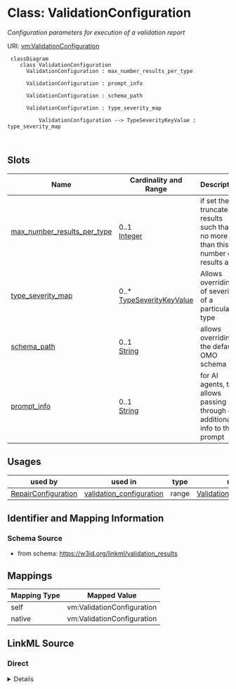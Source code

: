 # Class: ValidationConfiguration


_Configuration parameters for execution of a validation report_





URI: [vm:ValidationConfiguration](https://w3id.org/linkml/validation-model/ValidationConfiguration)




```{mermaid}
 classDiagram
    class ValidationConfiguration
      ValidationConfiguration : max_number_results_per_type
        
      ValidationConfiguration : prompt_info
        
      ValidationConfiguration : schema_path
        
      ValidationConfiguration : type_severity_map
        
          ValidationConfiguration --> TypeSeverityKeyValue : type_severity_map
        
      
```




<!-- no inheritance hierarchy -->


## Slots

| Name | Cardinality and Range | Description | Inheritance |
| ---  | --- | --- | --- |
| [max_number_results_per_type](max_number_results_per_type.md) | 0..1 <br/> [Integer](Integer.md) | if set then truncate results such that no more than this number of results ar... | direct |
| [type_severity_map](type_severity_map.md) | 0..* <br/> [TypeSeverityKeyValue](TypeSeverityKeyValue.md) | Allows overriding of severity of a particular type | direct |
| [schema_path](schema_path.md) | 0..1 <br/> [String](String.md) | allows overriding the default OMO schema | direct |
| [prompt_info](prompt_info.md) | 0..1 <br/> [String](String.md) | for AI agents, this allows passing through of additional info to the prompt | direct |





## Usages

| used by | used in | type | used |
| ---  | --- | --- | --- |
| [RepairConfiguration](RepairConfiguration.md) | [validation_configuration](validation_configuration.md) | range | [ValidationConfiguration](ValidationConfiguration.md) |






## Identifier and Mapping Information







### Schema Source


* from schema: https://w3id.org/linkml/validation_results





## Mappings

| Mapping Type | Mapped Value |
| ---  | ---  |
| self | vm:ValidationConfiguration |
| native | vm:ValidationConfiguration |





## LinkML Source

<!-- TODO: investigate https://stackoverflow.com/questions/37606292/how-to-create-tabbed-code-blocks-in-mkdocs-or-sphinx -->

### Direct

<details>
```yaml
name: ValidationConfiguration
description: Configuration parameters for execution of a validation report
from_schema: https://w3id.org/linkml/validation_results
attributes:
  max_number_results_per_type:
    name: max_number_results_per_type
    description: if set then truncate results such that no more than this number of
      results are reported per type
    from_schema: https://w3id.org/linkml/validation_results
    rank: 1000
    domain_of:
    - ValidationConfiguration
    range: integer
  type_severity_map:
    name: type_severity_map
    description: Allows overriding of severity of a particular type
    from_schema: https://w3id.org/linkml/validation_results
    rank: 1000
    multivalued: true
    domain_of:
    - ValidationConfiguration
    range: TypeSeverityKeyValue
    inlined: true
  schema_path:
    name: schema_path
    description: allows overriding the default OMO schema
    from_schema: https://w3id.org/linkml/validation_results
    rank: 1000
    domain_of:
    - ValidationConfiguration
    range: string
  prompt_info:
    name: prompt_info
    description: for AI agents, this allows passing through of additional info to
      the prompt
    from_schema: https://w3id.org/linkml/validation_results
    rank: 1000
    domain_of:
    - ValidationConfiguration
    range: string

```
</details>

### Induced

<details>
```yaml
name: ValidationConfiguration
description: Configuration parameters for execution of a validation report
from_schema: https://w3id.org/linkml/validation_results
attributes:
  max_number_results_per_type:
    name: max_number_results_per_type
    description: if set then truncate results such that no more than this number of
      results are reported per type
    from_schema: https://w3id.org/linkml/validation_results
    rank: 1000
    alias: max_number_results_per_type
    owner: ValidationConfiguration
    domain_of:
    - ValidationConfiguration
    range: integer
  type_severity_map:
    name: type_severity_map
    description: Allows overriding of severity of a particular type
    from_schema: https://w3id.org/linkml/validation_results
    rank: 1000
    multivalued: true
    alias: type_severity_map
    owner: ValidationConfiguration
    domain_of:
    - ValidationConfiguration
    range: TypeSeverityKeyValue
    inlined: true
  schema_path:
    name: schema_path
    description: allows overriding the default OMO schema
    from_schema: https://w3id.org/linkml/validation_results
    rank: 1000
    alias: schema_path
    owner: ValidationConfiguration
    domain_of:
    - ValidationConfiguration
    range: string
  prompt_info:
    name: prompt_info
    description: for AI agents, this allows passing through of additional info to
      the prompt
    from_schema: https://w3id.org/linkml/validation_results
    rank: 1000
    alias: prompt_info
    owner: ValidationConfiguration
    domain_of:
    - ValidationConfiguration
    range: string

```
</details>